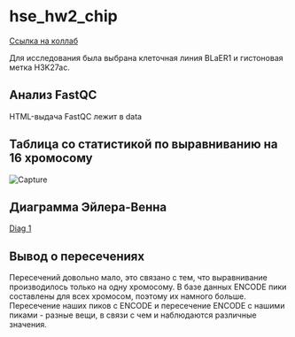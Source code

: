 # hse_hw2_chip

[Ссылка на коллаб](data/HW2_chip.ipynb)

Для исследования была выбрана клеточная линия BLaER1 и гистоновая метка H3K27ac.

## Анализ FastQC

HTML-выдача FastQC лежит в data

## Таблица со статистикой по выравниванию на 16 хромосому
![Capture](https://user-images.githubusercontent.com/77488037/223223218-69e7a92a-e3b6-4738-a20a-37a4f0ffdc99.PNG)

## Диаграмма Эйлера-Венна

[Diag 1]()

## Вывод о пересечениях
Пересечений довольно мало, это связано с тем, что выравнивание производилось только на одну хромосому. В базе данных ENCODE пики составлены для всех хромосом, поэтому их намного больше. Пересечение наших пиков с ENCODE и пересечение ENCODE с нашими пиками - разные вещи, в связи с чем и наблюдаются различные значения.
